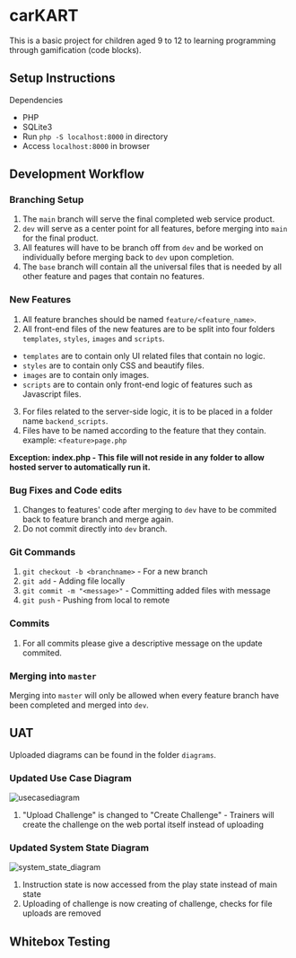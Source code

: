 # carKART
This is a basic project for children aged 9 to 12 to learning programming through gamification (code blocks).

## Setup Instructions
Dependencies
- PHP 
- SQLite3
- Run `php -S localhost:8000` in directory
- Access `localhost:8000` in browser

## Development Workflow
### Branching Setup
1. The `main` branch will serve the final completed web service product.
1. `dev` will serve as a center point for all features, before merging into `main` for the final product. 
2. All features will have to be branch off from `dev` and be worked on individually before merging back to `dev` upon completion.
3. The `base` branch will contain all the universal files that is needed by all other feature and pages that contain no features.

### New Features
1. All feature branches should be named `feature/<feature_name>`.
2. All front-end files of the new features are to be split into four folders `templates`, `styles`, `images` and `scripts`.
- `templates` are to contain only UI related files that contain no logic.
- `styles` are to contain only CSS and beautify files.
- `images` are to contain only images.
- `scripts` are to contain only front-end logic of features such as Javascript files.
3. For files related to the server-side logic, it is to be placed in a folder name `backend_scripts`.
4. Files have to be named according to the feature that they contain. example: `<feature>page.php`

**Exception: index.php - This file will not reside in any folder to allow hosted server to automatically run it.**

### Bug Fixes and Code edits
1. Changes to features' code after merging to `dev` have to be commited back to feature branch and merge again.
2. Do not commit directly into `dev` branch. 

### Git Commands
1. `git checkout -b <branchname>` - For a new branch
2. `git add` - Adding file locally
3. `git commit -m "<message>"` - Committing added files with message
4. `git push` - Pushing from local to remote

### Commits
1. For all commits please give a descriptive message on the update commited. 

### Merging into `master`
Merging into `master` will only be allowed when every feature branch have been completed and merged into `dev`.
    

## UAT 
Uploaded diagrams can be found in the folder `diagrams`.

### Updated Use Case Diagram
![usecasediagram](https://user-images.githubusercontent.com/33278298/144854681-48e9a177-552b-453d-954d-29faa66bbe73.png)
1. "Upload Challenge" is changed to "Create Challenge" - Trainers will create the challenge on the web portal itself instead of uploading

### Updated System State Diagram
![system_state_diagram](https://user-images.githubusercontent.com/33278298/144854700-a89bdaf5-20ba-45c7-9359-378524571c73.png)
1. Instruction state is now accessed from the play state instead of main state
2. Uploading of challenge is now creating of challenge, checks for file uploads are removed 


## Whitebox Testing
